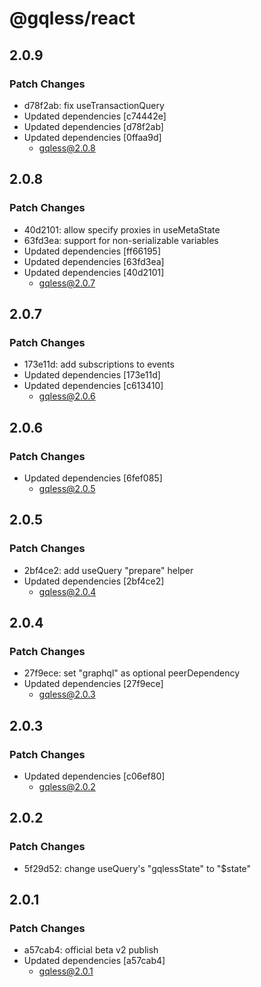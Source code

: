 # @gqless/react

## 2.0.9

### Patch Changes

- d78f2ab: fix useTransactionQuery
- Updated dependencies [c74442e]
- Updated dependencies [d78f2ab]
- Updated dependencies [0ffaa9d]
  - gqless@2.0.8

## 2.0.8

### Patch Changes

- 40d2101: allow specify proxies in useMetaState
- 63fd3ea: support for non-serializable variables
- Updated dependencies [ff66195]
- Updated dependencies [63fd3ea]
- Updated dependencies [40d2101]
  - gqless@2.0.7

## 2.0.7

### Patch Changes

- 173e11d: add subscriptions to events
- Updated dependencies [173e11d]
- Updated dependencies [c613410]
  - gqless@2.0.6

## 2.0.6

### Patch Changes

- Updated dependencies [6fef085]
  - gqless@2.0.5

## 2.0.5

### Patch Changes

- 2bf4ce2: add useQuery "prepare" helper
- Updated dependencies [2bf4ce2]
  - gqless@2.0.4

## 2.0.4

### Patch Changes

- 27f9ece: set "graphql" as optional peerDependency
- Updated dependencies [27f9ece]
  - gqless@2.0.3

## 2.0.3

### Patch Changes

- Updated dependencies [c06ef80]
  - gqless@2.0.2

## 2.0.2

### Patch Changes

- 5f29d52: change useQuery's "gqlessState" to "$state"

## 2.0.1

### Patch Changes

- a57cab4: official beta v2 publish
- Updated dependencies [a57cab4]
  - gqless@2.0.1
